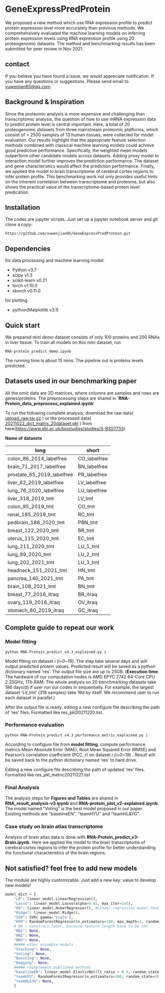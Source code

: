 # GeneExpressPredProtein
We proposed a new method which use RNA expression profile to predict protein expression level more accurately than previous methods. We comprehensively evaluated the machine learning models on inferring protein expression levels using RNA expression profile using 20 proteogenomic datasets. 
The method and benchmarking results has been submitted for peer review in Nov 2021. 

## contact
If you believe you have found a issue, we would appreciate notification. If you have any questions or suggestions. Please send email to xuwenjian85@qq.com.

## Background & Inspiration
Since the proteomic analysis is more expensive and challenging than transcriptomic analysis, the question of how to use mRNA expression data to predict protein level is central important. Here, a total of 20 proteogenomic datasets from three mainstream proteomic platforms, which consist of > 2500 samples of 13 human tissues, were collected for model evaluation. Our results highlight that the appropriate feature selection methods combined with classical machine learning models could achieve good predictive performance. Specifically, the weighted mean models outperform other candidate models across datasets. Adding proxy model to interaction model further improves the prediction performance. The dataset and gene characteristics would affect the prediction performance. Finally, we applied the model to brain transcriptome of cerebral cortex regions to infer protein profile. This benchmarking work not only provides useful hints on the inherent correlation between transcriptome and proteome, but also shows the practical value of the transcriptome-based protein level predication.

## Installation
The codes are jupyter scripts. Just set up a jupyter notebook server and git clone a copy:
```
https://github.com/xuwenjian85/GeneExpressPredProtein.git
```
## Dependencies
for data processing and machine learning model: 

- Python v3.7
- scipy v1.3
- scikit-learn v0.21
- torch v1.10.0 
- skorch v0.11.0

for plotting
- python(Matplotlib v3.1)

## Quick start

We prepared mini demo dataset consists of only 100 proteins and 200 RNAs in liver  tissue. To train all models on this mini dataset, run 

```shell
RNA-protein_predict_demo.ipynb
```

The running time is about 15 mins. The pipeline out is proteins levels predicted.

## Datasets used in our benchmarking paper

All the omic data are 2D matrices, where columns are samples and rows are genes/proteins. The preprocessing steps are shared in '**RNA-Protein_data_preprocess_explained.ipynb**'

To run the following complete analysis, download the raw data( [upload_raw.tar.gz](https://www.ebi.ac.uk/biostudies/files/S-BSST733/Files/upload_raw.tar.gz) ) or the processed data( [20211022_dict_matrix_20dataset.pkl](https://www.ebi.ac.uk/biostudies/files/S-BSST733/Files/20211022_dict_matrix_20dataset.pkl) ) from here(https://www.ebi.ac.uk/biostudies/studies/S-BSST733)

**Name of datasets**

|    long  | short      |
| ---- | ---- |
|colon_86_2014_labelfree|CO_labelfree|
|brain_71_2017_labelfree|BN_labelfree|
|prostate_65_2019_labelfree |PR_labelfree|
|liver_62_2019_labelfree|LV_labelfree|
|lung_76_2020_labelfree|LU_labelfree|
|liver_318_2019_tmt|LV_tmt|
|colon_95_2019_tmt       |   CO_tmt|
|renal_185_2019_tmt        | RC_tmt|
|pedbrain_188_2020_tmt|PBN_tmt|
|breast_122_2020_tmt    |     BR_tmt|
|uterus_115_2020_tmt   |      EC_tmt|
|lung_211_2020_tmt       |  LU_1_tmt|
|lung_89_2020_tmt   |      LU_2_tmt|
|lung_202_2021_tmt      |   LU_3_tmt|
|headneck_151_2021_tmt   |     HN_tmt|
|pancrea_140_2021_tmt    |    PA_tmt|
|brain_108_2021_tmt        | BN_tmt|
|breast_77_2016_itraq     |  BR_itraq|
|ovary_119_2016_itraq      | OV_itraq|
|stomach_80_2019_itraq|GC_itraq|

## Complete guide to repeat our work

### Model fitting

```shell
python RNA-Protein_predict_v4.3_explained.py i
```

Model fitting on dataset *i (i=0~19)*. The step take several days and will output predicted protein values. Predicted result will be saved as a python dictionary named ‘res’. The output file size are up to 25GB. (**Execution time**: The hardware of our computation nodes is AMD EPYC 7742 64-Core CPU 2.25GHz, 1Tb RAM. The whole analysis on 20 benchmarking datasets take 186 days(d) if user run our codes in sequentially. For example, the largest dataset ‘LV_tmt’ (318 samples) take 19d by itself. We recommend user to run each dataset in parallel.)

After the output file is ready, editing a new configure file describing the path of ‘res’ files. Formatted like  res_pkl20211220.list.  

### Performance evaluation

```shell
python RNA-Protein_predict_v4.3_performance_metric_explained.py i
```

According to configure file from **model fitting**, compute performance metrics Mean Absolute Error (MAE), Root Mean Squared Error (RMSE) and Pearson’s correlation coefficient (PCC, r) on dataset *i (i=0~19)* . Result will be saved back to the python dictionary named ‘res’ to hard drive.

Editing a new configure file describing the path of updated ‘res’ files. Formatted like res_pkl_metric20211221.list

### Final Analysis

The analysis steps for **Figures and Tables** are shared in **RNA_result_analysis-v3.ipynb** and **RNA-protein_plot_v2-explained.ipynb**. The model named "Voting" is the best model proposed in our paper. Existing methods are "baselineEN", "teamHYU" and "teamHL&YG". 

### Case study on brain atlas transcriptome

Analysis of brain atlas data is done with **RNA-Protein_predict_v3-Brain.ipynb**.  Here we applied the model to the brain
transcriptome of cerebral cortex regions to infer the protein profile for better understanding the functional
characteristics of the brain regions. 

## Not satisfied? feel free to add new models 

The module are highly customizable. Just add a new key: value to develop new models!

```python
model_dict = {
    "LR": linear_model.LinearRegression(), 
    "Lasso": linear_model.Lasso(alpha=0.02, max_iter=1e5), 
    "HR": linear_model.HuberRegressor(), #Linear regression model that is robust to outliers.
    "Ridge": linear_model.Ridge(), 
    "SVR": SVR( gamma='scale'),
    "RFR": RandomForestRegressor(n_estimators=100, max_depth=3, random_state=0), 
    # NN : construct later, because feature length have to be set 
    "NN1": None,
    "NN2": None,
    "NN3": None,
    ##### other ensemble models
    "Stacking": None,
    "Voting": None,
    "Boosting": None,
    "Bagging": None, 
    ##### reimplement published methods
    "baselineEN": linear_model.ElasticNet(l1_ratio = 0.5, random_state = 0, precompute=True), 
    "teamHYU": RandomForestRegressor(n_estimators=100, random_state=0), # Author not providing detail, use default
    "teamHL&YG": None, 
    }
```